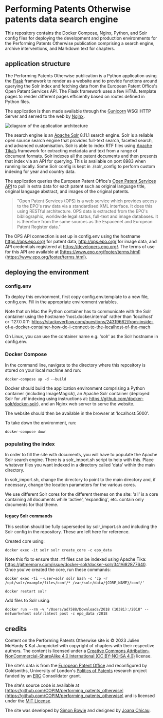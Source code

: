 # Performing Patents Otherwise patents data search engine

This repository contains the Docker Compose, Nginx, Python, and Solr config files for deploying the development and production environments for the Performing Patents Otherwise publication comprising a search engine, archive interventions, and Markdown text for chapters.

## application structure

The Performing Patents Otherwise publication is a Python application using the [Flask](https://flask.palletsprojects.com/en/2.2.x/) framework to render as a website and to provide functions around querying the Solr index and fetching data from the European Patent Office's Open Patent Services API. The Flask framework uses a few HTML template pages to render different pages efficiently based on routes defined in Python files.

The application is then made available through the [Gunicorn](https://gunicorn.org/) WSGI HTTP Server and served to the web by [Nginx](https://nginx.org/). 

![diagram of the application architecture](https://github.com/COPIM/politics_of_patents/blob/main/web/app/static/images/patents_site_architecture.png?raw=true)

The search engine is an [Apache Solr](https://solr.apache.org/) 8.11.1 search engine. Solr is a reliable open source search engine that provides full-text search, faceted search, and advanced customisation. Solr is able to index RTF files using [Apache Tika’s](https://tika.apache.org/) framework for extracting metadata and text from a range of document formats. Solr indexes all the patent documents and then presents that index via an API for querying. This is available on port 8983 when running locally. Some Solr config is kept in ./solr_config to perform custom indexing for year and country data.

The application queries the European Patent Office's [Open Patent Services API](https://www.epo.org/searching-for-patents/data/web-services/ops.html) to pull in extra data for each patent such as original language title, original language abstract, and images of the original patents.

> "Open Patent Services (OPS) is a web service which provides access to the EPO's raw data via a standardised XML interface. It does this using RESTful architecture. OPS data is extracted from the EPO's bibliographic, worldwide legal status, full-text and image databases. It is therefore from the same sources as the Espacenet and European Patent Register data." 

The OPS API connection is set up in config.env using the hostname https://ops.epo.org/ for patent data, http://ops.epo.org/ for image data, and API credentials registered at https://developers.epo.org/. The terms of use for this API are available at [https://www.epo.org/footer/terms.html](https://www.epo.org/footer/terms.html).

## deploying the environment

### config.env

To deploy this environment, first copy config.env.template to a new file, config.env. Fill in the appropriate environment variables.

Note that on Mac the Python container has to communicate with the Solr container using the hostname 'host.docker.internal' rather than 'localhost' or '127.0.0.1': https://stackoverflow.com/questions/24319662/from-inside-of-a-docker-container-how-do-i-connect-to-the-localhost-of-the-mach

On Linux, you can use the container name e.g. 'solr' as the Solr hostname in config.env.

### Docker Compose

In the command line, navigate to the directory where this repository is stored on your local machine and run:

`docker-compose up -d --build`

Docker should build the application environment comprising a Python container (including ImageMagick), an Apache Solr container (deployed Solr for .rtf indexing using instructions at: https://github.com/docker-solr/docker-solr), and an Nginx web server to serve the website.

The website should then be available in the browser at 'localhost:5000'.

To take down the environment, run:

`docker-compose down`

### populating the index

In order to fill the site with documents, you will have to populate the Apache Solr search engine. There is a solr_import.sh script to help with this. Place whatever files you want indexed in a directory called 'data' within the main directory.

In solr_import.sh, change the directory to point to the main directory and, if necessary, change the location parameters for the various cores.

We use different Solr cores for the different themes on the site: 'all' is a core containing all documents while 'active', 'expanding', etc. contain only documents for that theme.

#### legacy Solr commands

This section should be fully superseded by solr_import.sh and including the Solr config in the repository. These are left here for reference.

Created core using:

`docker exec -it solr solr create_core -c epo_data`

Note this fix to ensure that .rtf files can be indexed using Apache Tika: https://gitmemory.com/issue/docker-solr/docker-solr/341/682877640. Once you've created the core, run these commands:

`docker exec -ti --user=solr solr bash -c 'cp -r /opt/solr/example/files/conf/* /var/solr/data/{CORE_NAME}/conf/'`

`docker restart solr`

Add files to Solr using:

`docker run --rm -v "/Users/ad7588/Downloads/2018 (10381):/2018" --network=host solr:latest post -c epo_data /2018`

## credits

Content on the Performing Patents Otherwise site is © 2023 Julien McHardy & Kat Jungnickel with copyright of chapters with their respective authors. The content is licensed under a [Creative Commons Attribution-NonCommercial-ShareAlike 4.0 International (CC BY-NC-SA 4.0)](https://creativecommons.org/licenses/by-nc-sa/4.0/) license. 

The site's data is from the [European Patent Office](https://www.epo.org/) and reconfigured by Goldsmiths, University of London's [Politics of Patents](https://www.politicsofpatents.org/) research project funded by an [ERC](https://erc.europa.eu/) Consolidator grant.

The site's source code is available at [https://github.com/COPIM/performing_patents_otherwise](https://github.com/COPIM/performing_patents_otherwise) and is licensed under the [MIT License](https://github.com/COPIM/performing_patents_otherwise/blob/main/LICENSE).

The site was developed by [Simon Bowie](https://simonxix.com) and designed by [Joana Chicau](https://joanachicau.com/).